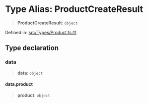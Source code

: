 # Type Alias: ProductCreateResult

> **ProductCreateResult**: `object`

Defined in: [src/Types/Product.ts:11](https://github.com/Fokusdotid/bail/blob/82f46c566476ac566bfd781dede14412fcdfb787/src/Types/Product.ts#L11)

## Type declaration

### data

> **data**: `object`

#### data.product

> **product**: `object`
